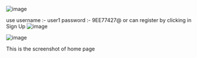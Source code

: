![image](https://github.com/gaganmeena05/User-Role-/assets/96836456/0ea0c0f0-8d41-498a-be38-9c3e54d6922d)

use 
username :- user1
password :- 9EE77427@
or can register by clicking in Sign Up
![image](https://github.com/gaganmeena05/User-Role-/assets/96836456/cc516752-77ab-447d-8f21-716f8951a5bb)


![image](https://github.com/gaganmeena05/User-Role-/assets/96836456/fe433f02-f4ba-47b7-ba9e-0dae9bcb431d)

This is the screenshot of home page
